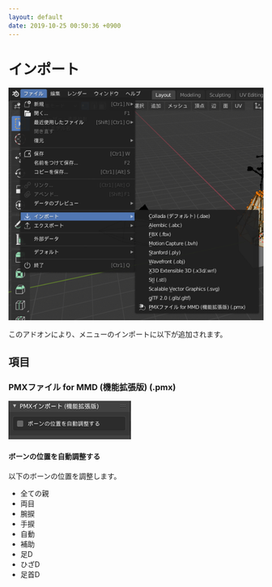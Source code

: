 ```yaml
---
layout: default
date: 2019-10-25 00:50:36 +0900
---
```

# インポート
![インポートメニュー](/assets/image/features/UI_manual_import.png)

このアドオンにより、メニューのインポートに以下が追加されます。

## 項目

### PMXファイル for MMD (機能拡張版) (.pmx)
![インポートパラメータ](/assets/image/features/UI_manual_importer_parameters.png)

#### ボーンの位置を自動調整する
以下のボーンの位置を調整します。

* 全ての親
* 両目
* 腕捩
* 手捩
* 自動
* 補助
* 足D
* ひざD
* 足首D
